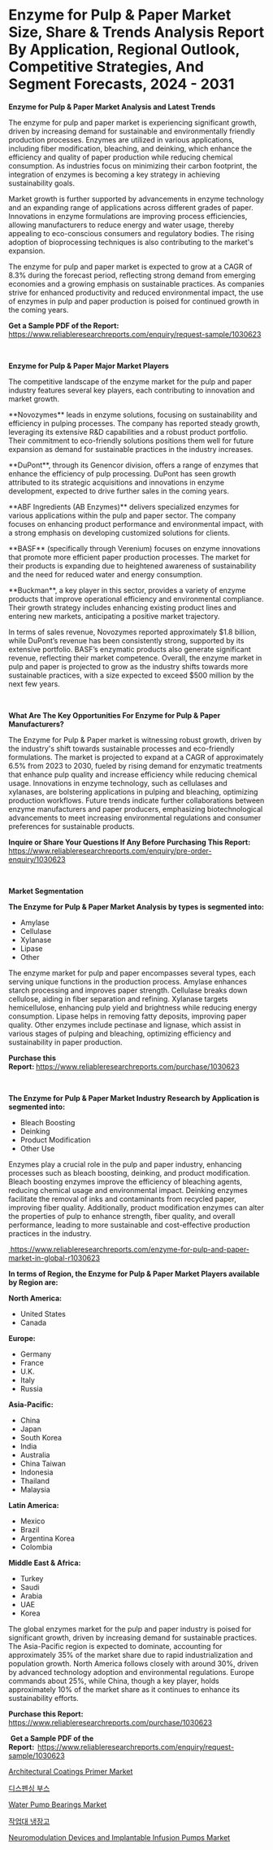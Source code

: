 <p><h1>Enzyme for Pulp & Paper Market Size, Share & Trends Analysis Report By Application, Regional Outlook, Competitive Strategies, And Segment Forecasts, 2024 - 2031</h1></p><p><strong>Enzyme for Pulp & Paper Market Analysis and Latest Trends</strong></p>
<p><p>The enzyme for pulp and paper market is experiencing significant growth, driven by increasing demand for sustainable and environmentally friendly production processes. Enzymes are utilized in various applications, including fiber modification, bleaching, and deinking, which enhance the efficiency and quality of paper production while reducing chemical consumption. As industries focus on minimizing their carbon footprint, the integration of enzymes is becoming a key strategy in achieving sustainability goals.</p><p>Market growth is further supported by advancements in enzyme technology and an expanding range of applications across different grades of paper. Innovations in enzyme formulations are improving process efficiencies, allowing manufacturers to reduce energy and water usage, thereby appealing to eco-conscious consumers and regulatory bodies. The rising adoption of bioprocessing techniques is also contributing to the market's expansion.</p><p>The enzyme for pulp and paper market is expected to grow at a CAGR of 8.3% during the forecast period, reflecting strong demand from emerging economies and a growing emphasis on sustainable practices. As companies strive for enhanced productivity and reduced environmental impact, the use of enzymes in pulp and paper production is poised for continued growth in the coming years.</p></p>
<p><strong>Get a Sample PDF of the Report:&nbsp;</strong> <a href="https://www.reliableresearchreports.com/enquiry/request-sample/1030623">https://www.reliableresearchreports.com/enquiry/request-sample/1030623</a></p>
<p>&nbsp;</p>
<p><strong>Enzyme for Pulp & Paper Major Market Players</strong></p>
<p><p>The competitive landscape of the enzyme market for the pulp and paper industry features several key players, each contributing to innovation and market growth.</p><p>**Novozymes** leads in enzyme solutions, focusing on sustainability and efficiency in pulping processes. The company has reported steady growth, leveraging its extensive R&D capabilities and a robust product portfolio. Their commitment to eco-friendly solutions positions them well for future expansion as demand for sustainable practices in the industry increases.</p><p>**DuPont**, through its Genencor division, offers a range of enzymes that enhance the efficiency of pulp processing. DuPont has seen growth attributed to its strategic acquisitions and innovations in enzyme development, expected to drive further sales in the coming years.</p><p>**ABF Ingredients (AB Enzymes)** delivers specialized enzymes for various applications within the pulp and paper sector. The company focuses on enhancing product performance and environmental impact, with a strong emphasis on developing customized solutions for clients.</p><p>**BASF** (specifically through Verenium) focuses on enzyme innovations that promote more efficient paper production processes. The market for their products is expanding due to heightened awareness of sustainability and the need for reduced water and energy consumption.</p><p>**Buckman**, a key player in this sector, provides a variety of enzyme products that improve operational efficiency and environmental compliance. Their growth strategy includes enhancing existing product lines and entering new markets, anticipating a positive market trajectory.</p><p>In terms of sales revenue, Novozymes reported approximately $1.8 billion, while DuPont’s revenue has been consistently strong, supported by its extensive portfolio. BASF’s enzymatic products also generate significant revenue, reflecting their market competence. Overall, the enzyme market in pulp and paper is projected to grow as the industry shifts towards more sustainable practices, with a size expected to exceed $500 million by the next few years.</p></p>
<p>&nbsp;</p>
<p><strong>What Are The Key Opportunities For Enzyme for Pulp & Paper Manufacturers?</strong></p>
<p><p>The Enzyme for Pulp & Paper market is witnessing robust growth, driven by the industry's shift towards sustainable processes and eco-friendly formulations. The market is projected to expand at a CAGR of approximately 6.5% from 2023 to 2030, fueled by rising demand for enzymatic treatments that enhance pulp quality and increase efficiency while reducing chemical usage. Innovations in enzyme technology, such as cellulases and xylanases, are bolstering applications in pulping and bleaching, optimizing production workflows. Future trends indicate further collaborations between enzyme manufacturers and paper producers, emphasizing biotechnological advancements to meet increasing environmental regulations and consumer preferences for sustainable products.</p></p>
<p><strong>Inquire or Share Your Questions If Any Before Purchasing This Report:</strong> <a href="https://www.reliableresearchreports.com/enquiry/pre-order-enquiry/1030623">https://www.reliableresearchreports.com/enquiry/pre-order-enquiry/1030623</a></p>
<p>&nbsp;</p>
<p><strong>Market Segmentation</strong></p>
<p><strong>The Enzyme for Pulp & Paper Market Analysis by types is segmented into:</strong></p>
<p><ul><li>Amylase</li><li>Cellulase</li><li>Xylanase</li><li>Lipase</li><li>Other</li></ul></p>
<p><p>The enzyme market for pulp and paper encompasses several types, each serving unique functions in the production process. Amylase enhances starch processing and improves paper strength. Cellulase breaks down cellulose, aiding in fiber separation and refining. Xylanase targets hemicellulose, enhancing pulp yield and brightness while reducing energy consumption. Lipase helps in removing fatty deposits, improving paper quality. Other enzymes include pectinase and lignase, which assist in various stages of pulping and bleaching, optimizing efficiency and sustainability in paper production.</p></p>
<p><strong>Purchase this Report:&nbsp;</strong><a href="https://www.reliableresearchreports.com/purchase/1030623">https://www.reliableresearchreports.com/purchase/1030623</a></p>
<p>&nbsp;</p>
<p><strong>The Enzyme for Pulp & Paper Market Industry Research by Application is segmented into:</strong></p>
<p><ul><li>Bleach Boosting</li><li>Deinking</li><li>Product Modification</li><li>Other Use</li></ul></p>
<p><p>Enzymes play a crucial role in the pulp and paper industry, enhancing processes such as bleach boosting, deinking, and product modification. Bleach boosting enzymes improve the efficiency of bleaching agents, reducing chemical usage and environmental impact. Deinking enzymes facilitate the removal of inks and contaminants from recycled paper, improving fiber quality. Additionally, product modification enzymes can alter the properties of pulp to enhance strength, fiber quality, and overall performance, leading to more sustainable and cost-effective production practices in the industry.</p></p>
<p><a href="https://www.reliableresearchreports.com/enzyme-for-pulp-and-paper-market-in-global-r1030623">&nbsp;https://www.reliableresearchreports.com/enzyme-for-pulp-and-paper-market-in-global-r1030623</a></p>
<p><strong>In terms of Region, the Enzyme for Pulp & Paper Market Players available by Region are:</strong></p>
<p>
    <p> <strong> North America: </strong>
        <ul>
            <li>United States</li>
            <li>Canada</li>
        </ul>
        </p> 
    <p> <strong> Europe: </strong>
        <ul>
            <li>Germany</li>
            <li>France</li>
            <li>U.K.</li>
            <li>Italy</li>
            <li>Russia</li>
        </ul>
        </p> 
    <p> <strong> Asia-Pacific: </strong>
        <ul>
            <li>China</li>
            <li>Japan</li>
            <li>South Korea</li>
            <li>India</li>
            <li>Australia</li>
            <li>China Taiwan</li>
            <li>Indonesia</li>
            <li>Thailand</li>
            <li>Malaysia</li>
        </ul>
        </p> 
    <p> <strong> Latin America: </strong>
        <ul>
            <li>Mexico</li>
            <li>Brazil</li>
            <li>Argentina Korea</li>
            <li>Colombia</li>
        </ul>
        </p> 
    <p> <strong> Middle East & Africa: </strong>
        <ul>
            <li>Turkey</li>
            <li>Saudi</li>
            <li>Arabia</li>
            <li>UAE</li>
            <li>Korea</li>
        </ul>
    </p>
    </p>
<p><p>The global enzymes market for the pulp and paper industry is poised for significant growth, driven by increasing demand for sustainable practices. The Asia-Pacific region is expected to dominate, accounting for approximately 35% of the market share due to rapid industrialization and population growth. North America follows closely with around 30%, driven by advanced technology adoption and environmental regulations. Europe commands about 25%, while China, though a key player, holds approximately 10% of the market share as it continues to enhance its sustainability efforts.</p></p>
<p><strong>Purchase this Report: </strong><a href="https://www.reliableresearchreports.com/purchase/1030623">https://www.reliableresearchreports.com/purchase/1030623</a></p>
<p>&nbsp;<strong>Get a Sample PDF of the Report:&nbsp;&nbsp;</strong><a href="https://www.reliableresearchreports.com/enquiry/request-sample/1030623">https://www.reliableresearchreports.com/enquiry/request-sample/1030623</a></p>
<p><strong></strong></p>
<p><p><a href="https://issuu.com/reportprime-2/docs/architectural-coatings-primer-marke_d0fd9ca9d4db8b">Architectural Coatings Primer Market</a></p><p><a href="https://medium.com/@bobbykihnyt57786/%EB%B0%B0%ED%8F%AC-%EB%B6%80%EC%8A%A4-%EC%8B%9C%EC%9E%A5-%EB%B6%84%EC%84%9D-%EB%B3%B4%EA%B3%A0%EC%84%9C-2024%EB%85%84%EB%B6%80%ED%84%B0-2031%EB%85%84%EA%B9%8C%EC%A7%80-%EC%A7%80%EC%97%AD-%EC%9C%A0%ED%98%95-%EB%B6%84%EB%A7%90-%EB%B0%B0%ED%8F%AC-%EB%B6%80%EC%8A%A4-%EC%95%A1%EC%B2%B4-%EB%B0%B0%ED%8F%AC-%EB%B6%80%EC%8A%A4-%EB%B0%8F-%EC%9D%91%EC%9A%A9-%EB%B6%84%EC%95%BC-%EC%A0%9C%EC%95%BD-%EC%83%9D%EB%AA%85%EA%B3%B5%ED%95%99-%ED%99%94%ED%95%99-%EC%82%B0%EC%97%85-%EA%B8%B0%ED%83%80-%EC%97%90-%EB%8C%80%ED%95%9C-%EA%B8%80%EB%A1%9C%EB%B2%8C-66e1641a62f1">디스펜싱 부스</a></p><p><a href="https://www.linkedin.com/pulse/water-pump-bearings-market-share-size-trends-industry-odg2c?trackingId=N8IxGw2uS4akq6OCE9oGPg%3D%3D">Water Pump Bearings Market</a></p><p><a href="https://medium.com/@othaleffler61/%EB%AF%B8%EB%9E%98-%EB%8C%80%EB%B9%84-%EA%B8%80%EB%A1%9C%EB%B2%8C-%EC%9E%91%EC%97%85%EC%9A%A9-%EB%83%89%EC%9E%A5%EA%B3%A0-%EC%8B%9C%EC%9E%A5%EC%97%90-%EB%8C%80%ED%95%9C-%EC%A0%84%EB%9E%B5%EC%A0%81-%ED%86%B5%EC%B0%B0%EB%A0%A5-2024-2031-322624b247ad">작업대 냉장고</a></p><p><a href="https://github.com/ChiragRp1/Market-Research-Report-List-6/blob/main/neuromodulation-devices-and-implantable-infusion-pumps-market.md">Neuromodulation Devices and Implantable Infusion Pumps Market</a></p></p>